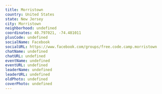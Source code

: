 ```yaml
---
title: Morristown
country: United States
state: New Jersey
city: Morristown
neighborhood: undefined
coordinates: 40.797021, -74.481011
plusCode: undefined
socialName: Facebook
socialURL: https://www.facebook.com/groups/free.code.camp.morristown
chatName: undefined
chatURL: undefined
eventName: undefined
eventURL: undefined
leaderName: undefined
leaderURL: undefined
oldPhoto: undefined
coverPhoto: undefined
---
```

